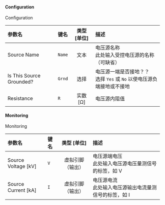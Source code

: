 <!--
DO NOT EDIT THIS FILE DIRECTLY.
This file is generated by tools/comp-docs.js.
All changes will be overwritten by regeneration.
-->

<slot class="model-parameters">

#### Configuration

Configuration

| 参数名 | 键名 | 类型 [单位] | 描述 |
|:------ |:---- |:-----------:|:---- |
| Source Name | `Name` | 文本 | 电压源名称<br/>此处输入受控电压源的名称（可缺省） |
| Is This Source Grounded? | `Grnd` | 选择 | 电压源一端是否接地？？<br/> 选择 `Yes` 或 `No` 以使电压源负端接地或不接地 |
| Resistance | `R` | 实数 [Ω] | 电压源内阻值 |

#### Monitoring

Monitoring

| 参数名 | 键名 | 类型 [单位] | 描述 |
|:------ |:---- |:-----------:|:---- |
| Source Voltage \[kV\] | `V` | 虚拟引脚（输出） | 电压源端电压 <br/> 此处输入电压源电压量测信号的标签，如 V |
| Source Current \[kA\] | `I` | 虚拟引脚（输出） | 电压源电流<br/> 此处输入电压源输出电流量测信号的标签，如 I |


</slot>
